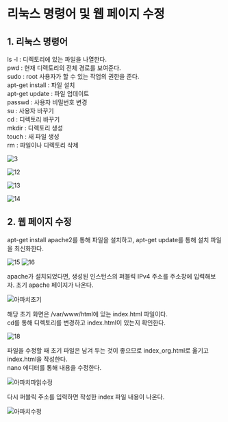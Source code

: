 # 리눅스 명령어 및 웹 페이지 수정

       
## 1. 리눅스 명령어
        
ls -l : 디렉토리에 있는 파일을 나열한다.     
pwd : 현재 디렉토리의 전체 경로를 보여준다.     
sudo : root 사용자가 할 수 있는 작업의 권한을 준다.     
apt-get install : 파일 설치    
apt-get update : 파일 업데이트    
passwd : 사용자 비밀번호 변경    
su : 사용자 바꾸기    
cd : 디렉토리 바꾸기     
mkdir : 디렉토리 생성   
touch : 새 파일 생성    
rm : 파일이나 디렉토리 삭제     
     
![3](https://user-images.githubusercontent.com/66204538/116263203-257f8c80-a7b4-11eb-874b-7654520b75a8.JPG)
       
![12](https://user-images.githubusercontent.com/66204538/116263356-4516b500-a7b4-11eb-90a4-2ace1f0252d0.JPG)
        
![13](https://user-images.githubusercontent.com/66204538/116263420-519b0d80-a7b4-11eb-8d50-2cedc6524bd8.JPG)
      
![14](https://user-images.githubusercontent.com/66204538/116263549-6b3c5500-a7b4-11eb-83d1-6ce315e1e41f.JPG)
    
## 2. 웹 페이지 수정
       
apt-get install apache2를 통해 파일을 설치하고, apt-get update를 통해 설치 파일을 최신화한다.       
      
![15](https://user-images.githubusercontent.com/66204538/116262386-75118880-a7b3-11eb-8294-b1fab2b1fc11.JPG)
![16](https://user-images.githubusercontent.com/66204538/116262531-95414780-a7b3-11eb-9ff9-3632fd4248f5.JPG)
        
apache가 설치되었다면, 생성된 인스턴스의 퍼블릭 IPv4 주소를 주소창에 입력해보자. 초기 apache 페이지가 나온다.     
       
![아파치초기](https://user-images.githubusercontent.com/66204538/116262602-a722ea80-a7b3-11eb-9952-ac8a0b9adf1b.jpg)
       
해당 초기 화면은 /var/www/html에 있는 index.html 파일이다.      
cd를 통해 디렉토리를 변경하고 index.html이 있는지 확인한다.     
          
![18](https://user-images.githubusercontent.com/66204538/116262732-c15cc880-a7b3-11eb-985f-23a0b7629c13.JPG)
         
파일을 수정할 때 초기 파일은 남겨 두는 것이 좋으므로 index_org.html로 옮기고 index.html을 작성한다.     
nano 에디터를 통해 내용을 수정한다.     
       
![아파치파읽수정](https://user-images.githubusercontent.com/66204538/116262941-eb15ef80-a7b3-11eb-96b1-00b9284c3cb5.jpg)
       
다시 퍼블릭 주소를 입력하면 작성한 index 파일 내용이 나온다.

![아파치수정](https://user-images.githubusercontent.com/66204538/116263015-fd902900-a7b3-11eb-9be8-0988d66d86cd.jpg)
